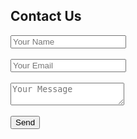 <!DOCTYPE html>
<html lang="en">
<head>
  <meta charset="UTF-8" />
  <meta name="viewport" content="width=device-width, initial-scale=1.0" />
  <title>Contact Form</title>
</head>
<body>
  <h2>Contact Us</h2>
  <form id="contactForm">
    <input type="text" name="name" placeholder="Your Name" required /><br><br>
    <input type="email" name="email" placeholder="Your Email" required /><br><br>
    <textarea name="message" placeholder="Your Message" required></textarea><br><br>
    <button type="submit">Send</button>
  </form>

  <script>
    document.getElementById('contactForm').addEventListener('submit', async function(e) {
      e.preventDefault(); // Page reload hone se roke

      // Form data ko object me le lo
      const formData = {
        name: this.name.value,
        email: this.email.value,
        message: this.message.value
      };

      try {
        // Backend ko POST request bhejo
        const response = await fetch('http://localhost:3000/contact', {
          method: 'POST',
          headers: { 'Content-Type': 'application/json' },
          body: JSON.stringify(formData)
        });

        const result = await response.json();

        // User ko message dikhao
        alert(result.message);

        // Form clear kar do
        this.reset();
      } catch (error) {
        alert('Error sending message!');
        console.error(error);
      }
    });
  </script>
</body>
</html>
